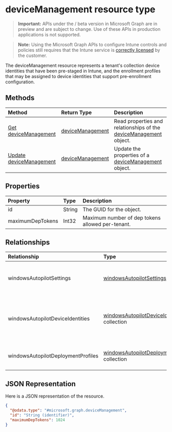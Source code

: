 ﻿# deviceManagement resource type

> **Important:** APIs under the / beta version in Microsoft Graph are in preview and are subject to change. Use of these APIs in production applications is not supported.

> **Note:** Using the Microsoft Graph APIs to configure Intune controls and policies still requires that the Intune service is [correctly licensed](https://go.microsoft.com/fwlink/?linkid=839381) by the customer.

The deviceManagement resource represents a tenant's collection device identities that have been pre-staged in Intune, and the enrollment profiles that may be assigned to device identities that support pre-enrollment configuration.
## Methods
|Method|Return Type|Description|
|:---|:---|:---|
|[Get deviceManagement](../api/intune_enrollment_devicemanagement_get.md)|[deviceManagement](../resources/intune_enrollment_devicemanagement.md)|Read properties and relationships of the [deviceManagement](../resources/intune_enrollment_devicemanagement.md) object.|
|[Update deviceManagement](../api/intune_enrollment_devicemanagement_update.md)|[deviceManagement](../resources/intune_enrollment_devicemanagement.md)|Update the properties of a [deviceManagement](../resources/intune_enrollment_devicemanagement.md) object.|

## Properties
|Property|Type|Description|
|:---|:---|:---|
|id|String|The GUID for the object.|
|maximumDepTokens|Int32|Maximum number of dep tokens allowed per-tenant.|

## Relationships
|Relationship|Type|Description|
|:---|:---|:---|
|windowsAutopilotSettings|[windowsAutopilotSettings](../resources/intune_enrollment_windowsautopilotsettings.md)|The Windows autopilot account settings.|
|windowsAutopilotDeviceIdentities|[windowsAutopilotDeviceIdentity](../resources/intune_enrollment_windowsautopilotdeviceidentity.md) collection|The Windows autopilot device identities contained collection.|
|windowsAutopilotDeploymentProfiles|[windowsAutopilotDeploymentProfile](../resources/intune_enrollment_windowsautopilotdeploymentprofile.md) collection|Windows auto pilot deployment profiles|

## JSON Representation
Here is a JSON representation of the resource.
<!-- {
  "blockType": "resource",
  "keyProperty": "id",
  "@odata.type": "microsoft.graph.deviceManagement"
}
-->
``` json
{
  "@odata.type": "#microsoft.graph.deviceManagement",
  "id": "String (identifier)",
  "maximumDepTokens": 1024
}
```



